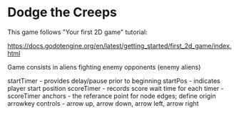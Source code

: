 # Dodge the Creeps

This game follows "Your first 2D game" tutorial:

https://docs.godotengine.org/en/latest/getting_started/first_2d_game/index.html

Game consists in aliens fighting enemy opponents (enemy aliens)

startTimer - provides delay/pause prior to beginning
startPos - indicates player start position
scoreTimer - records score
wait time for each timer - scoreTimer
anchors - the referance point for node edges; define origin
arrowkey controls - arrow up, arrow down, arrow left, arrow right
